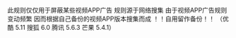 此规则仅仅用于屏蔽某些视频APP广告 规则源于网络搜集 
由于视频APP广告规则变动频繁
因而根据自己备份的视频APP版本搜集而成
！！自用留作备份！！
（优酷 5.11
搜狐 6.0
腾讯 5.6.3
芒果 5.4.1）
